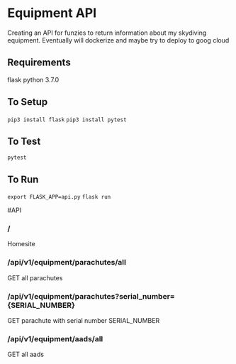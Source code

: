 # Equipment API
Creating an API for funzies to return information about my skydiving equipment. Eventually will dockerize and maybe try to deploy to goog cloud

## Requirements
flask
python 3.7.0

## To Setup
`pip3 install flask`
`pip3 install pytest`

## To Test
`pytest`

## To Run
`export FLASK_APP=api.py`
`flask run`


#API
### /
Homesite
### /api/v1/equipment/parachutes/all
GET all parachutes
### /api/v1/equipment/parachutes?serial_number={SERIAL_NUMBER}
GET parachute with serial number SERIAL_NUMBER
### /api/v1/equipment/aads/all
GET all aads
